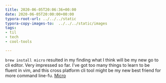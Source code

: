 ```yaml
---
title: 2020-06-05T20:06:36+00:00
date: 2020-06-05T20:00:00+00:00
typora-root-url: ../../../static
typora-copy-images-to:  ../../../static/images
tags:
- til
- tech
- cool-tools

---
```

`brew install micro` resulted in my finding what I think will be my new go to cli editor. Very impressed so far. I've got too many things to learn to be fluent in vim, and this cross platform cli tool might be my new best friend for more command line-fu. [Micro](https://github.com/zyedidia/micro "Micro")
